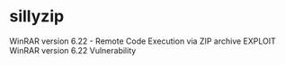 # sillyzip
WinRAR version 6.22 - Remote Code Execution via ZIP archive EXPLOIT WinRAR version 6.22 Vulnerability
